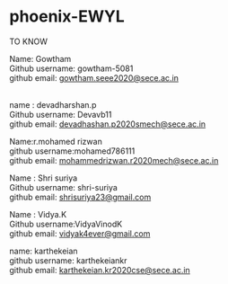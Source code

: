 # phoenix-EWYL
TO KNOW


Name: Gowtham <br>
Github username: gowtham-5081<br>
github email: gowtham.seee2020@sece.ac.in<br><br>

name : devadharshan.p <br>
Github username: Devavb11<br>
github email: devadhashan.p2020smech@sece.ac.in<br>

Name:r.mohamed rizwan <br>
github username:mohamed786111<br>
github email: mohammedrizwan.r2020mech@sece.ac.in<br>

Name : Shri suriya <br>
Github username: shri-suriya<br>
github email: shrisuriya23@gmail.com<br>

Name : Vidya.K <br>
Github username:VidyaVinodK<br>
github email: vidyak4ever@gmail.com<br>

name: karthekeian<br>
github username: karthekeiankr<br>
github email: karthekeian.kr2020cse@sece.ac.in <br>

